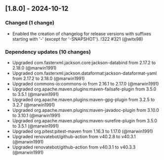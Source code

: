 <!-- @formatter:off -->
<!-- noinspection -->
<!-- Prevents auto format, for JetBrains IDE File > Settings > Editor > Code Style (Formatter Tab) > Turn formatter on/off with markers in code comments  -->

<!-- This file is automatically generate by logchange tool 🌳 🪓 => 🪵 -->
<!-- Visit https://github.com/logchange/logchange and leave a star 🌟 -->
<!-- !!! ⚠️ DO NOT MODIFY THIS FILE, YOUR CHANGES WILL BE LOST ⚠️ !!! -->


[1.8.0] - 2024-10-12
--------------------

### Changed (1 change)

- Enabled the creation of changelog for release versions with suffixes starting with '-' (except for '-SNAPSHOT'). !322 #321 (@witx98)

### Dependency updates (10 changes)

- Upgraded com.fasterxml.jackson.core:jackson-databind from 2.17.2 to 2.18.0 (@marwin1991)
- Upgraded com.fasterxml.jackson.dataformat:jackson-dataformat-yaml from 2.17.2 to 2.18.0 (@marwin1991)
- Upgraded commons-io:commons-io from 2.16.1 to 2.17.0 (@marwin1991)
- Upgraded org.apache.maven.plugins:maven-failsafe-plugin from 3.5.0 to 3.5.1 (@marwin1991)
- Upgraded org.apache.maven.plugins:maven-gpg-plugin from 3.2.5 to 3.2.7 (@marwin1991)
- Upgraded org.apache.maven.plugins:maven-javadoc-plugin from 3.10.0 to 3.10.1 (@marwin1991)
- Upgraded org.apache.maven.plugins:maven-surefire-plugin from 3.5.0 to 3.5.1 (@marwin1991)
- Upgraded org.pitest:pitest-maven from 1.16.3 to 1.17.0 (@marwin1991)
- Upgraded renovatebot/github-action from v40.2.8 to v40.3.1 (@marwin1991)
- Upgraded renovatebot/github-action from v40.3.1 to v40.3.3 (@marwin1991)


